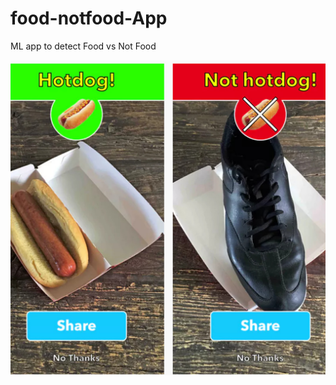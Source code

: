 # food-notfood-App
ML app to detect Food vs Not Food

<img src ="https://raw.githubusercontent.com/paarthmadan29/food-notfood-App/main/hotdog.jpg" />
